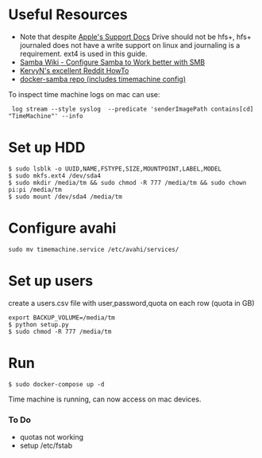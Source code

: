# Useful Resources
* Note that despite [Apple's Support Docs](https://support.apple.com/en-gb/HT202784#nas) Drive should not be hfs+, hfs+ journaled does not have a write support on linux and journaling is a requirement. ext4 is used in this guide.
* [Samba Wiki - Configure Samba to Work better with SMB](https://wiki.samba.org/index.php/Configure_Samba_to_Work_Better_with_Mac_OS_X)
* [KervyN's excellent Reddit HowTo](https://www.reddit.com/r/homelab/comments/83vkaz/howto_make_time_machine_backups_on_a_samba/?utm_source=share&utm_medium=web2x)
* [docker-samba repo (includes timemachine config)](https://github.com/dperson/samba)

To inspect time machine logs on mac can use:
```
 log stream --style syslog  --predicate 'senderImagePath contains[cd] "TimeMachine"' --info
```

# Set up HDD
```
$ sudo lsblk -o UUID,NAME,FSTYPE,SIZE,MOUNTPOINT,LABEL,MODEL
$ sudo mkfs.ext4 /dev/sda4
$ sudo mkdir /media/tm && sudo chmod -R 777 /media/tm && sudo chown pi:pi /media/tm
$ sudo mount /dev/sda4 /media/tm
```

# Configure avahi
```
sudo mv timemachine.service /etc/avahi/services/
```
# Set up users
create a users.csv file with user,password,quota on each row (quota in GB)

```
export BACKUP_VOLUME=/media/tm
$ python setup.py
$ sudo chmod -R 777 /media/tm
```
# Run
```
$ sudo docker-compose up -d
```

Time machine is running, can now access on mac devices.

### To Do
* quotas not working
* setup /etc/fstab
